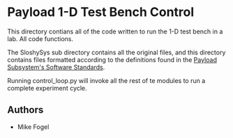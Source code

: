 # Payload 1-D Test Bench Control

This directory contians all of the code written to run the 1-D test bench in a lab. All code functions. 

The SloshySys sub directory contains all the original files, and this directory contains files formatted according to the definitions found in the [Payload Subsystem's Software Standards](https://docs.google.com/document/d/1vicnkUB_dqbaCpopz8N8pzhCTJqari4AZ5WBYJJv5HY/edit?usp=sharing). 

Running control_loop.py will invoke all the rest of te modules to run a complete experiment cycle. 

## Authors

- Mike Fogel